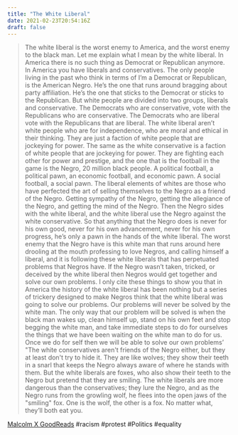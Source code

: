 ```yaml
---
title: "The White Liberal"
date: 2021-02-23T20:54:16Z
draft: false
---
```


> The white liberal is the worst enemy to America, and the worst enemy to the black man. Let me explain what I mean by the white liberal. In America there is no such thing as Democrat or Republican anymore. In America you have liberals and conservatives. The only people living in the past who think in terms of I’m a Democrat or Republican, is the American Negro. He’s the one that runs around bragging about party affiliation. He’s the one that sticks to the Democrat or sticks to the Republican. But white people are divided into two groups, liberals and conservative. The Democrats who are conservative, vote with the Republicans who are conservative. The Democrats who are liberal vote with the Republicans that are liberal. The white liberal aren’t white people who are for independence, who are moral and ethical in their thinking. They are just a faction of white people that are jockeying for power. The same as the white conservative is a faction of white people that are jockeying for power. They are fighting each other for power and prestige, and the one that is the football in the game is the Negro, 20 million black people. A political football, a political pawn, an economic football, and economic pawn. A social football, a social pawn. The liberal elements of whites are those who have perfected the art of selling themselves to the Negro as a friend of the Negro. Getting sympathy of the Negro, getting the allegiance of the Negro, and getting the mind of the Negro. Then the Negro sides with the white liberal, and the white liberal use the Negro against the white conservative. So that anything that the Negro does is never for his own good, never for his own advancement, never for his own progress, he’s only a pawn in the hands of the white liberal. The worst enemy that the Negro have is this white man that runs around here drooling at the mouth professing to love Negros, and calling himself a liberal, and it is following these white liberals that has perpetuated problems that Negros have. If the Negro wasn’t taken, tricked, or deceived by the white liberal then Negros would get together and solve our own problems. I only cite these things to show you that in America the history of the white liberal has been nothing but a series of trickery designed to make Negros think that the white liberal was going to solve our problems. Our problems will never be solved by the white man. The only way that our problem will be solved is when the black man wakes up, clean himself up, stand on his own feet and stop begging the white man, and take immediate steps to do for ourselves the things that we have been waiting on the white man to do for us. Once we do for self then we will be able to solve our own problems’ "The white conservatives aren't friends of the Negro either, but they at least don't try to hide it. They are like wolves; they show their teeth in a snarl that keeps the Negro always aware of where he stands with them. But the white liberals are foxes, who also show their teeth to the Negro but pretend that they are smiling. The white liberals are more dangerous than the conservatives; they lure the Negro, and as the Negro runs from the growling wolf, he flees into the open jaws of the "smiling" fox. One is the wolf, the other is a fox. No matter what, they’ll both eat you.

[Malcolm X GoodReads](https://www.goodreads.com/quotes/8869214-the-white-liberal-is-the-worst-enemy-to-america-and)
#racism #protest #Politics #equality
